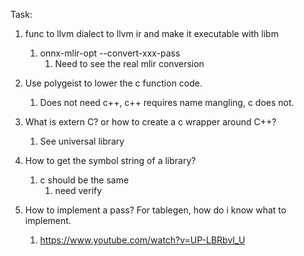 Task:
1. func to llvm dialect to llvm ir and make it executable with libm
	1. onnx-mlir-opt --convert-xxx-pass
		1. Need to see the real mlir conversion
2. Use polygeist to lower the c function code.
	1. Does not need c++, c++ requires name mangling, c does not.
3. What is extern C? or how to create a c wrapper around C++?
	1. See universal library
4. How to get the symbol string of a library?
	1. c should be the same
		1. need verify

6. How to implement a pass? For tablegen, how do i know what to implement.
	1. https://www.youtube.com/watch?v=UP-LBRbvI_U
